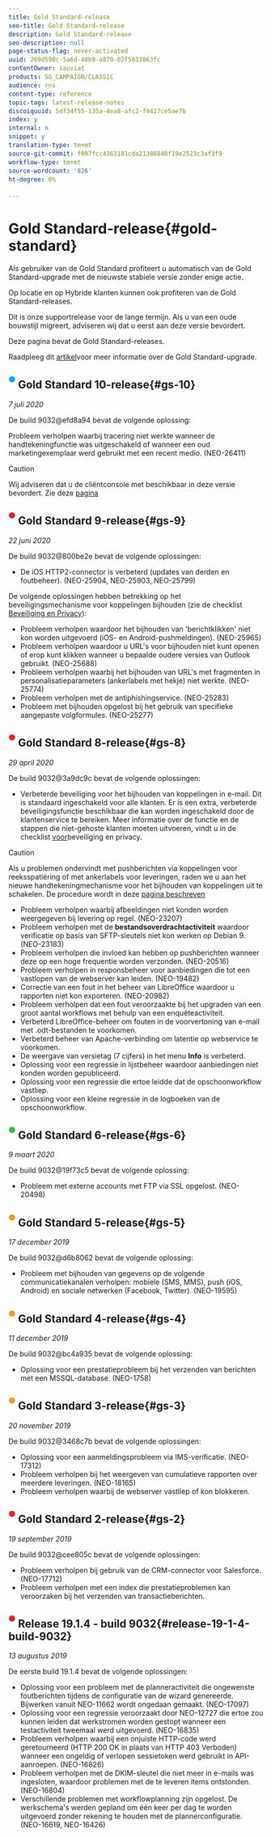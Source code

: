 ```yaml
---
title: Gold Standard-release
seo-title: Gold Standard-release
description: Gold Standard-release
seo-description: null
page-status-flag: never-activated
uuid: 269d590c-5a6d-40b9-a879-02f5033863fc
contentOwner: sauviat
products: SG_CAMPAIGN/CLASSIC
audience: rns
content-type: reference
topic-tags: latest-release-notes
discoiquuid: 5df34f55-135a-4ea8-afc2-f9427ce5ae7b
index: y
internal: n
snippet: y
translation-type: tm+mt
source-git-commit: f097fcc4363181cda21386840f19e2523c3af3f9
workflow-type: tm+mt
source-wordcount: '826'
ht-degree: 0%

---
```



# Gold Standard-release{#gold-standard}

Als gebruiker van de Gold Standard profiteert u automatisch van de Gold Standard-upgrade met de nieuwste stabiele versie zonder enige actie.

Op locatie en op Hybride klanten kunnen ook profiteren van de Gold Standard-releases.

Dit is onze supportrelease voor de lange termijn. Als u van een oude bouwstijl migreert, adviseren wij dat u eerst aan deze versie bevordert.

Deze pagina bevat de Gold Standard-releases.

Raadpleeg dit [artikel](https://helpx.adobe.com/campaign/kb/gold-standard.html)voor meer informatie over de Gold Standard-upgrade.

## ![](assets/do-not-localize/blue_2.png) Gold Standard 10-release{#gs-10}

_7 juli 2020_

De build 9032@efd8a94 bevat de volgende oplossing:

Probleem verholpen waarbij tracering niet werkte wanneer de handtekeningfunctie was uitgeschakeld of wanneer een oud marketingexemplaar werd gebruikt met een recent medio. (NEO-26411)

>[!CAUTION]
>
>Wij adviseren dat u de cliëntconsole met beschikbaar in deze versie bevordert. Zie deze [pagina](../../installation/using/installing-the-client-console.md)

## ![](assets/do-not-localize/red_2.png) Gold Standard 9-release{#gs-9}

_22 juni 2020_

De build 9032@800be2e bevat de volgende oplossingen:

* De iOS HTTP2-connector is verbeterd (updates van derden en foutbeheer). (NEO-25904, NEO-25903, NEO-25799)

De volgende oplossingen hebben betrekking op het beveiligingsmechanisme voor koppelingen bijhouden (zie de checklist [Beveiliging en Privacy](https://helpx.adobe.com/campaign/kb/acc-security.html#signature-mechanism)):

* Probleem verholpen waardoor het bijhouden van &#39;berichtklikken&#39; niet kon worden uitgevoerd (iOS- en Android-pushmeldingen). (NEO-25965)
* Probleem verholpen waardoor u URL&#39;s voor bijhouden niet kunt openen of erop kunt klikken wanneer u bepaalde oudere versies van Outlook gebruikt.  (NEO-25688)
* Probleem verholpen waarbij het bijhouden van URL&#39;s met fragmenten in personalisatieparameters (ankerlabels met hekje) niet werkte. (NEO-25774)
* Probleem verholpen met de antiphishingservice. (NEO-25283)
* Probleem met bijhouden opgelost bij het gebruik van specifieke aangepaste volgformules. (NEO-25277)

## ![](assets/do-not-localize/red_2.png) Gold Standard 8-release{#gs-8}

_29 april 2020_

De build 9032@3a9dc9c bevat de volgende oplossingen:

* Verbeterde beveiliging voor het bijhouden van koppelingen in e-mail. Dit is standaard ingeschakeld voor alle klanten. Er is een extra, verbeterde beveiligingsfunctie beschikbaar die kan worden ingeschakeld door de klantenservice te bereiken. Meer informatie over de functie en de stappen die niet-gehoste klanten moeten uitvoeren, vindt u in de checklist [voor](https://helpx.adobe.com/campaign/kb/acc-security.html#signature-mechanism)beveiliging en privacy.

>[!CAUTION]
>
>Als u problemen ondervindt met pushberichten via koppelingen voor reeksspatiëring of met ankerlabels voor leveringen, raden we u aan het nieuwe handtekeningmechanisme voor het bijhouden van koppelingen uit te schakelen. De procedure wordt in deze [pagina beschreven](https://helpx.adobe.com/campaign/kb/acc-security.html#signature-mechanism)

* Probleem verholpen waarbij afbeeldingen niet konden worden weergegeven bij levering op regel. (NEO-23207)
* Probleem verholpen met de **bestandsoverdrachtactiviteit** waardoor verificatie op basis van SFTP-sleutels niet kon werken op Debian 9. (NEO-23183)
* Probleem verholpen die invloed kan hebben op pushberichten wanneer deze op een hoge frequentie worden verzonden. (NEO-20516)
* Probleem verholpen in responsbeheer voor aanbiedingen die tot een vastlopen van de webserver kan leiden. (NEO-19482)
* Correctie van een fout in het beheer van LibreOffice waardoor u rapporten niet kon exporteren. (NEO-20982)
* Probleem verholpen dat een fout veroorzaakte bij het upgraden van een groot aantal workflows met behulp van een enquêteactiviteit.
* Verbeterd LibreOffice-beheer om fouten in de voorvertoning van e-mail met .odt-bestanden te voorkomen.
* Verbeterd beheer van Apache-verbinding om latentie op webservice te voorkomen.
* De weergave van versietag (7 cijfers) in het menu **Info** is verbeterd.
* Oplossing voor een regressie in lijstbeheer waardoor aanbiedingen niet konden worden gepubliceerd.
* Oplossing voor een regressie die ertoe leidde dat de opschoonworkflow vastliep.
* Oplossing voor een kleine regressie in de logboeken van de opschoonworkflow.

## ![](assets/do-not-localize/green_2.png) Gold Standard 6-release{#gs-6}

_9 maart 2020_

De build 9032@19f73c5 bevat de volgende oplossing:

* Probleem met externe accounts met FTP via SSL opgelost. (NEO-20498)

## ![](assets/do-not-localize/orange_2.png) Gold Standard 5-release{#gs-5}

_17 december 2019_

De build 9032@d6b8062 bevat de volgende oplossing:

* Probleem met bijhouden van gegevens op de volgende communicatiekanalen verholpen: mobiele (SMS, MMS), push (iOS, Android) en sociale netwerken (Facebook, Twitter). (NEO-19595)

## ![](assets/do-not-localize/orange_2.png) Gold Standard 4-release{#gs-4}

_11 december 2019_

De build 9032@bc4a935 bevat de volgende oplossing:

* Oplossing voor een prestatieprobleem bij het verzenden van berichten met een MSSQL-database. (NEO-1758)

## ![](assets/do-not-localize/orange_2.png) Gold Standard 3-release{#gs-3}

_20 november 2019_

De build 9032@3468c7b bevat de volgende oplossingen:

* Oplossing voor een aanmeldingsprobleem via IMS-verificatie. (NEO-17312)
* Probleem verholpen bij het weergeven van cumulatieve rapporten over meerdere leveringen. (NEO-18165)
* Probleem verholpen waarbij de webserver vastliep of kon blokkeren.

## ![](assets/do-not-localize/red_2.png) Gold Standard 2-release{#gs-2}

_19 september 2019_

De build 9032@cee805c bevat de volgende oplossingen:

* Probleem verholpen bij gebruik van de CRM-connector voor Salesforce. (NEO-17712)
* Probleem verholpen met een index die prestatieproblemen kan veroorzaken bij het verzenden van transactieberichten.

## ![](assets/do-not-localize/red_2.png) Release 19.1.4 - build 9032{#release-19-1-4-build-9032}

_13 augustus 2019_

De eerste build 19.1.4 bevat de volgende oplossingen:

* Oplossing voor een probleem met de planneractiviteit die ongewenste foutberichten tijdens de configuratie van de wizard genereerde. Bijwerken vanuit NEO-11662 wordt ongedaan gemaakt. (NEO-17097)
* Oplossing voor een regressie veroorzaakt door NEO-12727 die ertoe zou kunnen leiden dat werkstromen worden gestopt wanneer een testactiviteit tweemaal werd uitgevoerd. (NEO-16835)
* Probleem verholpen waarbij een onjuiste HTTP-code werd geretourneerd (HTTP 200 OK in plaats van HTTP 403 Verboden) wanneer een ongeldig of verlopen sessietoken werd gebruikt in API-aanroepen. (NEO-16826)
* Probleem verholpen met de DKIM-sleutel die niet meer in e-mails was ingesloten, waardoor problemen met de te leveren items ontstonden. (NEO-16804)
* Verschillende problemen met workflowplanning zijn opgelost. De werkschema&#39;s werden gepland om één keer per dag te worden uitgevoerd zonder rekening te houden met de plannerconfiguratie. (NEO-16619, NEO-16426)
